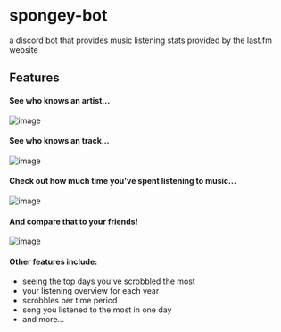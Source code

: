 # spongey-bot
a discord bot that provides music listening stats provided by the last.fm website


## Features
#### See who knows an artist...
![image](https://github.com/nirhjah/spongey-bot/assets/34588618/b7cf1773-d3d6-4864-895b-4821ed1d8949)


#### See who knows an track...
![image](https://github.com/nirhjah/spongey-bot/assets/34588618/02cd97bf-0054-4f09-9589-fde160cd1feb)


#### Check out how much time you've spent listening to music...
![image](https://github.com/nirhjah/spongey-bot/assets/34588618/33046dec-1ee2-4a28-9e42-770281e3555b)


#### And compare that to your friends!
![image](https://github.com/nirhjah/spongey-bot/assets/34588618/664f67e9-5a2d-45fc-ae9b-65bbeb07c52d)

#### Other features include:
- seeing the top days you've scrobbled the most
- your listening overview for each year
- scrobbles per time period
- song you listened to the most in one day
- and more...

